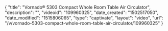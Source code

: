 {
    "title": "Vornado&reg; 5303 Compact Whole Room Table Air Circulator",
    "description": "",
    "videoid": "109960325",
    "date_created": "1502517050",
    "date_modified": "1515806065",
    "type": "captivate",
    "layout": "video",
    "url": "\/v\/vornado-5303-compact-whole-room-table-air-circulator\/109960325"
}